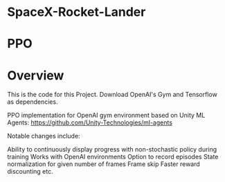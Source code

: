 # SpaceX-Rocket-Lander
# PPO
# Overview
This is the code for this Project. Download OpenAI's Gym and Tensorflow as dependencies.

PPO implementation for OpenAI gym environment based on Unity ML Agents: https://github.com/Unity-Technologies/ml-agents

Notable changes include:

Ability to continuously display progress with non-stochastic policy during training
Works with OpenAI environments
Option to record episodes
State normalization for given number of frames
Frame skip
Faster reward discounting etc.

